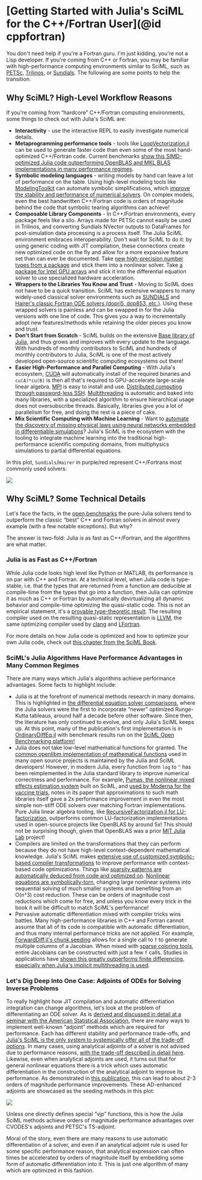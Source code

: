 # [Getting Started with Julia's SciML for the C++/Fortran User](@id cppfortran)

You don't need help if you're a Fortran guru. I'm just kidding, you're not a Lisp developer.
If you're coming from C++ or Fortran, you may be familiar with high-performance
computing environments similar to SciML, such as [PETSc](https://petsc.org/release/),
[Trilinos](https://trilinos.github.io/), or
[Sundials](https://computing.llnl.gov/projects/sundials). The following are some points
to help the transition.

## Why SciML? High-Level Workflow Reasons

If you're coming from “hardcore” C++/Fortran computing environments, some things to check
out with Julia's SciML are:

* **Interactivity** - use the interactive REPL to easily investigate numerical details.
* **Metaprogramming performance tools** - tools like
  [LoopVectorization.jl](https://github.com/JuliaSIMD/LoopVectorization.jl) can be used
  to generate faster code than even some of the most hand-optimized C++/Fortran code.
  Current benchmarks [show this SIMD-optimized Julia code outperforming OpenBLAS and MKL
  BLAS implementations in many performance regimes](https://www.youtube.com/watch?v=KQ8nvlURX4M).
* **Symbolic modeling languages** - writing models by hand can leave a lot of performance
  on the table. Using high-level modeling tools like
  [ModelingToolkit](https://github.com/SciML/ModelingToolkit.jl) can automate symbolic
  simplifications, which
  [improve the stability and performance of numerical solvers](https://www.youtube.com/watch?v=ZFoQihr3xLs).
  On complex models, even the best handwritten C++/Fortran code is orders of magnitude behind
  the code that symbolic tearing algorithms can achieve!
* **Composable Library Components** - In C++/Fortran environments, every package feels like
  a silo. Arrays made for PETSc cannot easily be used in Trilinos, and converting Sundials
  NVector outputs to DataFrames for post-simulation data processing is a process itself.
  The Julia SciML environment embraces interoperability. Don't wait for SciML to do it: by
  using generic coding with JIT compilation, these connections create new optimized code on
  the fly and allow for a more expansive feature set than can ever be documented. Take
  [new high-precision number types from a package](https://github.com/JuliaArbTypes/ArbFloats.jl)
  and stick them into a nonlinear solver. Take
  [a package for Intel GPU arrays](https://github.com/JuliaGPU/oneAPI.jl) and stick it into
  the differential equation solver to use specialized hardware acceleration.
* **Wrappers to the Libraries You Know and Trust** - Moving to SciML does not have to be
  a quick transition. SciML has extensive wrappers to many widely-used classical solver
  environments such as [SUNDIALS](https://github.com/SciML/Sundials.jl) and
  [Hairer's classic Fortran ODE solvers (dopri5, dop853, etc.)](https://github.com/SciML/ODEInterfaceDiffEq.jl).
  Using these wrapped solvers is painless and can be swapped in for the Julia versions with
  one line of code. This gives you a way to incrementally adopt new features/methods
  while retaining the older pieces you know and trust.
* **Don't Start from Scratch** - SciML builds on the extensive
  [Base library of Julia](https://docs.julialang.org/en/v1/), and thus grows and improves
  with every update to the language. With hundreds of monthly contributors to SciML and
  hundreds of monthly contributors to Julia, SciML is one of the most actively developed
  open-source scientific computing ecosystems out there!
* **Easier High-Performance and Parallel Computing** - With Julia's ecosystem,
  [CUDA](https://github.com/JuliaGPU/CUDA.jl) will automatically install of the required
  binaries and `cu(A)*cu(B)` is then all that's required to GPU-accelerate large-scale
  linear algebra. [MPI](https://github.com/JuliaParallel/MPI.jl) is easy to install and
  use. [Distributed computing through password-less SSH](https://docs.julialang.org/en/v1/manual/distributed-computing/). [Multithreading](https://docs.julialang.org/en/v1/manual/multi-threading/)
  is automatic and baked into many libraries, with a specialized algorithm to ensure
  hierarchical usage does not oversubscribe threads. Basically, libraries give you a lot
  of parallelism for free, and doing the rest is a piece of cake.
* **Mix Scientific Computing with Machine Learning** - Want to [automate the discovery
  of missing physical laws using neural networks embedded in differentiable simulations](https://arxiv.org/abs/2001.04385)? Julia's SciML is the ecosystem with the tooling to integrate machine
  learning into the traditional high-performance scientific computing domains, from
  multiphysics simulations to partial differential equations.

In this plot, `Sundials`/`Hairer` in purple/red represent C++/Fortrans most commonly used
solvers:

![](https://user-images.githubusercontent.com/1814174/195836404-ea69730e-69a4-4bf0-8d12-f57d5b8fce21.PNG)

## Why SciML? Some Technical Details

Let's face the facts, in the [open benchmarks](https://benchmarks.sciml.ai/stable/) the
pure-Julia solvers tend to outperform the classic “best” C++ and Fortran solvers in almost
every example (with a few notable exceptions). But why?

The answer is two-fold: Julia is as fast as C++/Fortran, and the algorithms are what matter.

### Julia is as Fast as C++/Fortran

While Julia code looks high level like Python or MATLAB, its performance is on par with
C++ and Fortran. At a technical level, when Julia code is type-stable, i.e. that the types
that are returned from a function are deducible at compile-time from the types that go into
a function, then Julia can optimize it as much as C++ or Fortran by automatically
devirtualizing all dynamic behavior and compile-time optimizing the quasi-static code.
This is not an empirical statement, it's a
[provable type-theoretic result](https://arxiv.org/abs/2109.01950). The resulting compiler
used on the resulting quasi-static representation is [LLVM](https://llvm.org/), the same
optimizing compiler used by [clang](https://clang.llvm.org/) and [LFortran](https://lfortran.org/).

For more details on how Julia code is optimized and how to optimize your own Julia code,
check out [this chapter from the SciML Book](https://book.sciml.ai/notes/02-Optimizing_Serial_Code/).

### SciML's Julia Algorithms Have Performance Advantages in Many Common Regimes

There are many ways which Julia's algorithms achieve performance advantages. Some facts to
highlight include:

* Julia is at the forefront of numerical methods research in many domains. This is highlighted
  in [the differential equation solver comparisons](https://www.stochasticlifestyle.com/comparison-differential-equation-solver-suites-matlab-r-julia-python-c-fortran/),
  where the Julia solvers were the first to incorporate “newer” optimized Runge-Kutta tableaus,
  around half a decade before other software. Since then, the literature has only continued
  to evolve, and only Julia's SciML keeps up. At this point, many of the publication's first
  implementation is in [OrdinaryDiffEq.jl](https://github.com/SciML/OrdinaryDiffEq.jl) with
  benchmark results run on the
  [SciML Open Benchmarking platform!](https://benchmarks.sciml.ai/stable/)
* Julia does not take low-level mathematical functions for granted. The
  [common openlibm implementation of mathematical functions](https://openlibm.org/)
  used in many open source projects is maintained by the Julia and SciML developers!
  However, in modern Julia, every function from   `log` to `^` has been reimplemented in the
  Julia standard library to improve numerical correctness and performance. For example,
  [Pumas, the nonlinear mixed effects estimation system](https://www.biorxiv.org/content/10.1101/2020.11.28.402297v2)
  built on SciML, and
  [used by Moderna for the vaccine trials](https://www.youtube.com/watch?v=6wGSCD3cI9E),
  notes in its paper that approximations to such math libraries itself gave a 2x performance
  improvement in even the most simple non-stiff ODE solvers over matching Fortran
  implementations. Pure Julia linear algebra tooling, like
  [RecursiveFactorization.jl for LU-factorization](https://github.com/JuliaLinearAlgebra/RecursiveFactorization.jl),
  outperforms common LU-factorization implementations used in open-source projects like
  OpenBLAS by around 5x! This should not be surprising though, given that OpenBLAS was
  a prior [MIT Julia Lab](https://julia.mit.edu/) project!
* Compilers are limited on the transformations that they can perform because they do not
  have high-level context-dependent mathematical knowledge. Julia's SciML makes
  [extensive use of customized symbolic-based compiler transformations](https://twitter.com/ChrisRackauckas/status/1477274812460449793)
  to improve performance with context-based code optimizations. Things like
  [sparsity patterns are automatically deduced from code and optimized on](https://openreview.net/pdf?id=rJlPdcY38B). [Nonlinear equations are symbolically-torn](https://www.youtube.com/watch?v=ZFoQihr3xLs), changing large nonlinear systems into sequential solving of much smaller
  systems and benefiting from an O(n^3) cost reduction. These can be orders of magnitude
  cost reductions which come for free, and unless you know every trick in the book it will
  be difficult to match SciML's performance!
* Pervasive automatic differentiation mixed with compiler tricks wins battles. Many
  high-performance libraries in C++ and Fortran cannot assume that all of its code is
  compatible with automatic differentiation, and thus many internal performance tricks are
  not applied. For example,
  [ForwardDiff.jl's chunk seeding](https://github.com/JuliaDiff/ForwardDiff.jl/blob/master/docs/src/dev/how_it_works.md) allows for a single call to `f` to generate multiple columns of a Jacobian.
  When mixed with [sparse coloring tools](https://github.com/JuliaDiff/SparseDiffTools.jl),
  entire Jacobians can be constructed with just a few `f` calls. Studies in applications
  have [shown this greatly outperforms finite differencing, especially when Julia's
  implicit multithreading is used](https://journals.plos.org/ploscompbiol/article?id=10.1371/journal.pcbi.1009598).

### Let's Dig Deep Into One Case: Adjoints of ODEs for Solving Inverse Problems

To really highlight how JIT compilation and automatic differentiation integration can
change algorithms, let's look at the problem of differentiating an ODE solver. As is
[derived and discussed in detail at a seminar with the American Statistical Association](https://www.youtube.com/watch?v=Xwh42RhB7O4),
there are many ways to implement well-known “adjoint” methods which are required for
performance. Each has different stability and performance trade-offs, and
[Julia's SciML is the only system to systemically offer all of the trade-off options](https://sensitivity.sciml.ai/stable/manual/differential_equation_sensitivities/). In many cases,
using analytical adjoints of a solver is not advised due to performance reasons, [with the
trade-off described in detail here](https://www.stochasticlifestyle.com/direct-automatic-differentiation-of-solvers-vs-analytical-adjoints-which-is-better/).
Likewise, even when analytical adjoints are used, it turns out that for general nonlinear
equations there is a trick which uses automatic differentiation in the construction of
the analytical adjoint to improve its performance. As demonstrated in
[this publication](https://ieeexplore.ieee.org/abstract/document/9622796/), this can lead
to about 2-3 orders of magnitude performance improvements. These AD-enhanced adjoints are
showcased as the seeding methods in this plot:

![](https://i0.wp.com/www.stochasticlifestyle.com/wp-content/uploads/2022/10/Capture7.png?w=2091&ssl=1)

Unless one directly defines special “vjp” functions, this is how the Julia SciML methods
achieve orders of magnitude performance advantages over CVODES's adjoints and PETSC's
TS-adjoint.

Moral of the story, even there are many reasons to use automatic differentiation of a solver,
and even if an analytical adjoint rule is used for some specific performance reason, that
analytical expression can often times be accelerated by orders of magnitude itself by embedding
some form of automatic differentiation into it. This is just one algorithm of many which
are optimized in this fashion.
